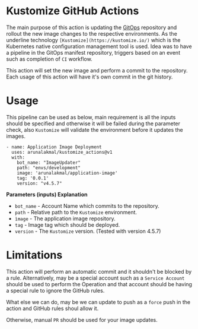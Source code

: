 # Kustomize GitHub Actions

The main purpose of this action is updating the [GitOps](https://www.gitops.tech/) repository and rollout the new image changes to the respective environments. As the underline technology `[Kustomize](https://kustomize.io/)` which is the Kubernetes native configuration management tool is used. Idea was to have a pipeline in the GitOps manifest repository, triggers based on an event such as completion of `CI` workflow.

This action will set the new image and perform a commit to the repository. Each usage of this action will have it's own commit in the git history.

# Usage

This pipeline can be used as below, main requirement is all the inputs should be specified and otherwise it will be failed during the parameter check, also `Kustomize` will validate the environment before it updates the images. 

```
- name: Application Image Deployment
  uses: arunalakmal/kustomize_actions@v1
  with:
    bot_name: "ImageUpdater"
    path: "envs/development"
    image: 'arunalakmal/application-image'
    tag: '0.0.1'
    version: "v4.5.7"
```

__Parameters (inputs) Explanation__

+ `bot_name` - Account Name which commits to the repository.
+ `path` - Relative path to the `Kustomize` environment.
+ `ìmage` - The application image repository.
+ `tag` - Image tag which should be deployed. 
+ `version` - The `Kustomize` version. (Tested with version 4.5.7)

# Limitations

This action will perform an automatic commit and it shouldn't be blocked by a rule. Alternatively, may be a special account such as a `Service Account` should be used to perform the Operation and that account should be having a special rule to ignore the GitHub rules. 

What else we can do, may be we can update to push as a `force` push in the action and GitHub rules shoul allow it. 

Otherwise, manual `PR` should be used for your image updates. 
